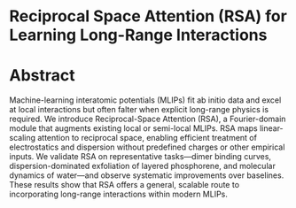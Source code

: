 # Reciprocal Space Attention (RSA) for Learning Long-Range Interactions

# Abstract
Machine-learning interatomic potentials (MLIPs) fit ab initio data and excel at local interactions but often falter when explicit long-range physics is required. We introduce Reciprocal-Space Attention (RSA), a Fourier-domain module that augments existing local or semi-local MLIPs. RSA maps linear-scaling attention to reciprocal space, enabling efficient treatment of electrostatics and dispersion without predefined charges or other empirical inputs. We validate RSA on representative tasks—dimer binding curves, dispersion-dominated exfoliation of layered phosphorene, and molecular dynamics of water—and observe systematic improvements over baselines. These results show that RSA offers a general, scalable route to incorporating long-range interactions within modern MLIPs.

